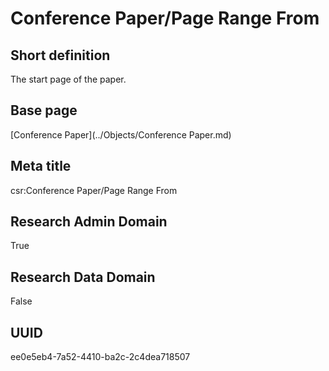 # Conference Paper/Page Range From
## Short definition
The start page of the paper.
## Base page
[Conference Paper](../Objects/Conference Paper.md)
## Meta title
csr:Conference Paper/Page Range From
## Research Admin Domain
True
## Research Data Domain
False
## UUID
ee0e5eb4-7a52-4410-ba2c-2c4dea718507
